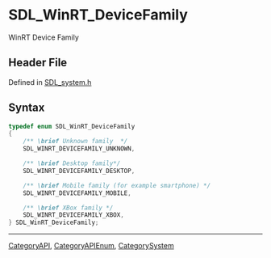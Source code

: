 # SDL_WinRT_DeviceFamily

WinRT Device Family

## Header File

Defined in [SDL_system.h](https://github.com/libsdl-org/SDL/blob/SDL2/include/SDL_system.h)

## Syntax

```c
typedef enum SDL_WinRT_DeviceFamily
{
    /** \brief Unknown family  */
    SDL_WINRT_DEVICEFAMILY_UNKNOWN,

    /** \brief Desktop family*/
    SDL_WINRT_DEVICEFAMILY_DESKTOP,

    /** \brief Mobile family (for example smartphone) */
    SDL_WINRT_DEVICEFAMILY_MOBILE,

    /** \brief XBox family */
    SDL_WINRT_DEVICEFAMILY_XBOX,
} SDL_WinRT_DeviceFamily;
```





----
[CategoryAPI](CategoryAPI), [CategoryAPIEnum](CategoryAPIEnum), [CategorySystem](CategorySystem)

